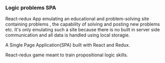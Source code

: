 ### Logic problems SPA

React-redux App emulating an educational and problem-solving site containing problems , the capability of solving and posting new problems etc. It's only emulating such a site because there is no built in server side communication and all data is handled using local storagie.

A Single Page Application(SPA) built with React and Redux.

React-redux game meant to train propositional logic skills.
